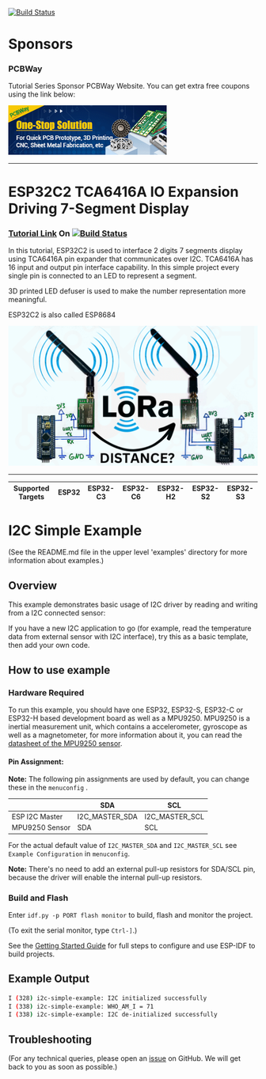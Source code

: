 
[![Build Status](https://img.shields.io/badge/USEFUL%20ELECTRONICS-YOUTUBE-red)](https://www.youtube.com/user/wardzx1)

# Sponsors

### PCBWay
Tutorial Series Sponsor PCBWay Website. You can get extra free coupons using the link below:

[<img src="https://github.com/UsefulElectronics/esp32s3-gc9a01-lvgl/blob/main/banner/banner(320x100).gif">](https://www.pcbway.com/setinvite.aspx?inviteid=582640)

***

# ESP32C2 TCA6416A IO Expansion Driving 7-Segment Display

### [Tutorial Link](https://youtu.be/77VYMpIAbq4) On [![Build Status](https://img.shields.io/badge/YouTube-FF0000?style=for-the-badge&logo=youtube&logoColor=white)](https://www.youtube.com/wardzx1) 

In this tutorial, ESP32C2 is used to interface 2 digits 7 segments display using TCA6416A pin expander that communicates over I2C. TCA6416A has 16 input and output pin interface capability. In this simple project every single pin is connected to an LED to represent a segment.

3D printed LED defuser is used to make the number representation more meaningful.

ESP32C2 is also called ESP8684

![Circuit Diagram](https://github.com/UsefulElectronics/esp32c2-tca6416a-i2c-pin-expander/blob/main/circuit-diagram/IMG_0234.PNG)
***

| Supported Targets | ESP32 | ESP32-C3 | ESP32-C6 | ESP32-H2 | ESP32-S2 | ESP32-S3 |
| ----------------- | ----- | -------- | -------- | -------- | -------- | -------- |

# I2C Simple Example

(See the README.md file in the upper level 'examples' directory for more information about examples.)

## Overview

This example demonstrates basic usage of I2C driver by reading and writing from a I2C connected sensor:

If you have a new I2C application to go (for example, read the temperature data from external sensor with I2C interface), try this as a basic template, then add your own code.

## How to use example

### Hardware Required

To run this example, you should have one ESP32, ESP32-S, ESP32-C or ESP32-H based development board as well as a MPU9250. MPU9250 is a inertial measurement unit, which contains a accelerometer, gyroscope as well as a magnetometer, for more information about it, you can read the [datasheet of the MPU9250 sensor](https://invensense.tdk.com/wp-content/uploads/2015/02/PS-MPU-9250A-01-v1.1.pdf).

#### Pin Assignment:

**Note:** The following pin assignments are used by default, you can change these in the `menuconfig` .

|                  | SDA             | SCL           |
| ---------------- | -------------- | -------------- |
| ESP I2C Master   | I2C_MASTER_SDA | I2C_MASTER_SCL |
| MPU9250 Sensor   | SDA            | SCL            |


For the actual default value of `I2C_MASTER_SDA` and `I2C_MASTER_SCL` see `Example Configuration` in `menuconfig`.

**Note:** There's no need to add an external pull-up resistors for SDA/SCL pin, because the driver will enable the internal pull-up resistors.

### Build and Flash

Enter `idf.py -p PORT flash monitor` to build, flash and monitor the project.

(To exit the serial monitor, type ``Ctrl-]``.)

See the [Getting Started Guide](https://docs.espressif.com/projects/esp-idf/en/latest/get-started/index.html) for full steps to configure and use ESP-IDF to build projects.

## Example Output

```bash
I (328) i2c-simple-example: I2C initialized successfully
I (338) i2c-simple-example: WHO_AM_I = 71
I (338) i2c-simple-example: I2C de-initialized successfully
```

## Troubleshooting

(For any technical queries, please open an [issue](https://github.com/espressif/esp-idf/issues) on GitHub. We will get back to you as soon as possible.)
